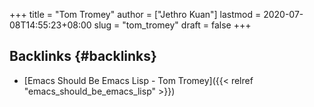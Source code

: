 +++
title = "Tom Tromey"
author = ["Jethro Kuan"]
lastmod = 2020-07-08T14:55:23+08:00
slug = "tom_tromey"
draft = false
+++

## Backlinks {#backlinks}

- [Emacs Should Be Emacs Lisp - Tom Tromey]({{< relref "emacs_should_be_emacs_lisp" >}})
